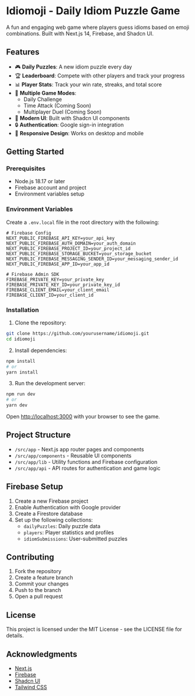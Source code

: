 # Idiomoji - Daily Idiom Puzzle Game

A fun and engaging web game where players guess idioms based on emoji combinations. Built with Next.js 14, Firebase, and Shadcn UI.

## Features

- 🎮 **Daily Puzzles**: A new idiom puzzle every day
- 🏆 **Leaderboard**: Compete with other players and track your progress
- 📊 **Player Stats**: Track your win rate, streaks, and total score
- 🎯 **Multiple Game Modes**:
  - Daily Challenge
  - Time Attack (Coming Soon)
  - Multiplayer Duel (Coming Soon)
- 🎨 **Modern UI**: Built with Shadcn UI components
- 🔒 **Authentication**: Google sign-in integration
- 📱 **Responsive Design**: Works on desktop and mobile

## Getting Started

### Prerequisites

- Node.js 18.17 or later
- Firebase account and project
- Environment variables setup

### Environment Variables

Create a `.env.local` file in the root directory with the following:

```env
# Firebase Config
NEXT_PUBLIC_FIREBASE_API_KEY=your_api_key
NEXT_PUBLIC_FIREBASE_AUTH_DOMAIN=your_auth_domain
NEXT_PUBLIC_FIREBASE_PROJECT_ID=your_project_id
NEXT_PUBLIC_FIREBASE_STORAGE_BUCKET=your_storage_bucket
NEXT_PUBLIC_FIREBASE_MESSAGING_SENDER_ID=your_messaging_sender_id
NEXT_PUBLIC_FIREBASE_APP_ID=your_app_id

# Firebase Admin SDK
FIREBASE_PRIVATE_KEY=your_private_key
FIREBASE_PRIVATE_KEY_ID=your_private_key_id
FIREBASE_CLIENT_EMAIL=your_client_email
FIREBASE_CLIENT_ID=your_client_id
```

### Installation

1. Clone the repository:

```bash
git clone https://github.com/yourusername/idiomoji.git
cd idiomoji
```

2. Install dependencies:

```bash
npm install
# or
yarn install
```

3. Run the development server:

```bash
npm run dev
# or
yarn dev
```

Open [http://localhost:3000](http://localhost:3000) with your browser to see the game.

## Project Structure

- `/src/app` - Next.js app router pages and components
- `/src/app/components` - Reusable UI components
- `/src/app/lib` - Utility functions and Firebase configuration
- `/src/app/api` - API routes for authentication and game logic

## Firebase Setup

1. Create a new Firebase project
2. Enable Authentication with Google provider
3. Create a Firestore database
4. Set up the following collections:
   - `dailyPuzzles`: Daily puzzle data
   - `players`: Player statistics and profiles
   - `idiomSubmissions`: User-submitted puzzles

## Contributing

1. Fork the repository
2. Create a feature branch
3. Commit your changes
4. Push to the branch
5. Open a pull request

## License

This project is licensed under the MIT License - see the LICENSE file for details.

## Acknowledgments

- [Next.js](https://nextjs.org)
- [Firebase](https://firebase.google.com)
- [Shadcn UI](https://ui.shadcn.com)
- [Tailwind CSS](https://tailwindcss.com)
